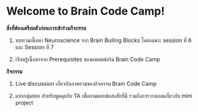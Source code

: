 # Welcome to Brain Code Camp!

**สิ่งที่ต้องเตรียมตัวก่อนการเข้าร่วมกิจกรรม**

1. ทบทวนเนื้อหา Neuroscience จาก Brain Builing Blocks โดยเฉพาะ session ที่ 6 และ Session ที่ 7

2. เรียนรู้เนื้อหาจาก Prerequisites ของแพลตฟอร์ม Brain Code Camp

**กิจกรรม**

1. Live discussion เกี่ยวกับภาพรวมของกิจกรรม Brain Code Camp

2. แบ่งกลุ่มย่อย สำหรับพูดคุยกับ TA เพื่อถามตอบข้อสงสัยที่มี รวมถึงการวางแผนเกี่ยวกับ mini project